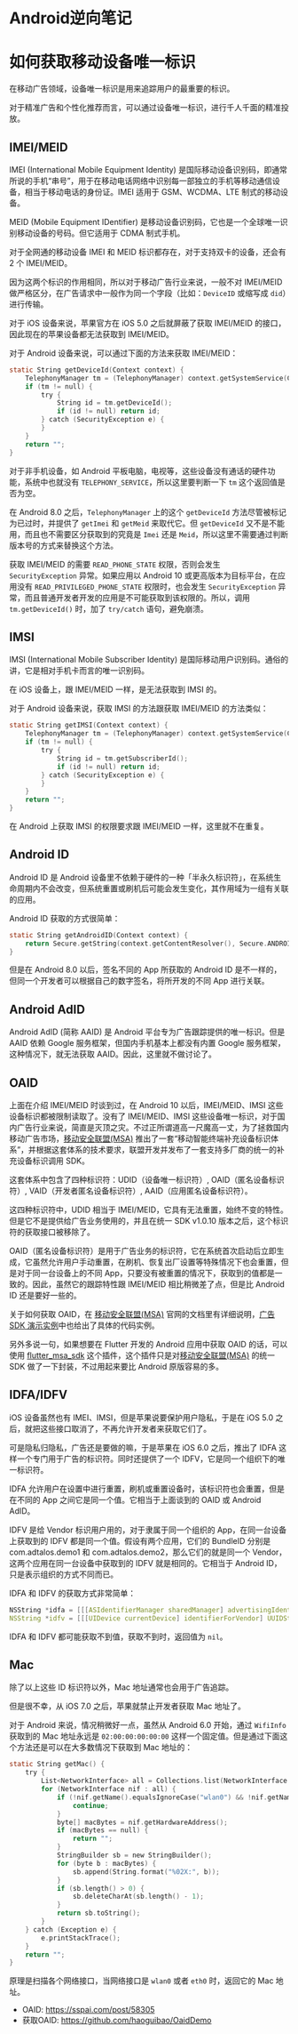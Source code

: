 # Android逆向笔记

  
# 如何获取移动设备唯一标识  
  
在移动广告领域，设备唯一标识是用来追踪用户的最重要的标识。  
  
对于精准广告和个性化推荐而言，可以通过设备唯一标识，进行千人千面的精准投放。   
  
  
  
## IMEI/MEID  
  
IMEI (International Mobile Equipment Identity) 是国际移动设备识别码，即通常所说的手机“串号”，用于在移动电话网络中识别每一部独立的手机等移动通信设备，相当于移动电话的身份证。IMEI 适用于 GSM、WCDMA、LTE 制式的移动设备。  
  
MEID (Mobile Equipment IDentifier) 是移动设备识别码，它也是一个全球唯一识别移动设备的号码。但它适用于 CDMA 制式手机。  
  
对于全网通的移动设备 IMEI 和 MEID 标识都存在，对于支持双卡的设备，还会有 2 个 IMEI/MEID。  
  
因为这两个标识的作用相同，所以对于移动广告行业来说，一般不对 IMEI/MEID 做严格区分，在广告请求中一般作为同一个字段（比如：`DeviceID` 或缩写成 `did`）进行传输。  
  
对于 iOS 设备来说，苹果官方在 iOS 5.0 之后就屏蔽了获取 IMEI/MEID 的接口，因此现在的苹果设备都无法获取到 IMEI/MEID。  
  
对于 Android 设备来说，可以通过下面的方法来获取 IMEI/MEID：  
  
```c  
static String getDeviceId(Context context) {  
    TelephonyManager tm = (TelephonyManager) context.getSystemService(Context.TELEPHONY_SERVICE);  
    if (tm != null) {  
        try {  
            String id = tm.getDeviceId();  
            if (id != null) return id;  
        } catch (SecurityException e) {  
        }  
    }  
    return "";  
}  
```  
  
对于非手机设备，如 Android 平板电脑，电视等，这些设备没有通话的硬件功能，系统中也就没有 `TELEPHONY_SERVICE`，所以这里要判断一下 `tm` 这个返回值是否为空。  
  
在 Android 8.0 之后，`TelephonyManager` 上的这个 `getDeviceId` 方法尽管被标记为已过时，并提供了 `getImei` 和 `getMeid` 来取代它。但 `getDeviceId` 又不是不能用，而且也不需要区分获取到的究竟是 `Imei` 还是 `Meid`，所以这里不需要通过判断版本号的方式来替换这个方法。  
  
获取 IMEI/MEID 的需要 `READ_PHONE_STATE` 权限，否则会发生 `SecurityException` 异常。如果应用以 Android 10 或更高版本为目标平台，在应用没有 `READ_PRIVILEGED_PHONE_STATE` 权限时，也会发生 `SecurityException` 异常，而且普通开发者开发的应用是不可能获取到该权限的。所以，调用 `tm.getDeviceId()` 时，加了 `try/catch` 语句，避免崩溃。  
  
## IMSI  
  
IMSI (International Mobile Subscriber Identity) 是国际移动用户识别码。通俗的讲，它是相对手机卡而言的唯一识别码。  
  
在 iOS 设备上，跟 IMEI/MEID 一样，是无法获取到 IMSI 的。  
  
对于 Android 设备来说，获取 IMSI 的方法跟获取 IMEI/MEID 的方法类似：  
  
```c  
static String getIMSI(Context context) {  
    TelephonyManager tm = (TelephonyManager) context.getSystemService(Context.TELEPHONY_SERVICE);  
    if (tm != null) {  
        try {  
            String id = tm.getSubscriberId();  
            if (id != null) return id;  
        } catch (SecurityException e) {  
        }  
    }  
    return "";  
}  
```  
  
在 Android 上获取 IMSI 的权限要求跟 IMEI/MEID 一样，这里就不在重复。  
  
## Android ID  
  
Android ID 是 Android 设备里不依赖于硬件的一种「半永久标识符」，在系统生命周期内不会改变，但系统重置或刷机后可能会发生变化，其作用域为一组有关联的应用。  
  
Android ID 获取的方式很简单：  
  
```c  
static String getAndroidID(Context context) {  
    return Secure.getString(context.getContentResolver(), Secure.ANDROID_ID);  
}  
```  
  
但是在 Android 8.0 以后，签名不同的 App 所获取的 Android ID 是不一样的，但同一个开发者可以根据自己的数字签名，将所开发的不同 App 进行关联。  
  
## Android AdID  
  
Android AdID (简称 AAID) 是 Android 平台专为广告跟踪提供的唯一标识。但是 AAID 依赖 Google 服务框架，但国内手机基本上都没有内置 Google 服务框架，这种情况下，就无法获取 AAID。因此，这里就不做讨论了。  
  
## OAID  
  
上面在介绍 IMEI/MEID 时谈到过，在 Android 10 以后，IMEI/MEID、IMSI 这些设备标识都被限制读取了。没有了 IMEI/MEID、IMSI 这些设备唯一标识，对于国内广告行业来说，简直是灭顶之灾。不过正所谓道高一尺魔高一丈，为了拯救国内移动广告市场，[移动安全联盟(MSA)](http://msa-alliance.cn/col.jsp?id=120) 推出了一套“移动智能终端补充设备标识体系”，并根据这套体系的技术要求，联盟开发并发布了一套支持多厂商的统一的补充设备标识调用 SDK。  
  
这套体系中包含了四种标识符：UDID（设备唯一标识符）, OAID（匿名设备标识符）, VAID（开发者匿名设备标识符）, AAID（应用匿名设备标识符）。  
  
这四种标识符中，UDID 相当于 IMEI/MEID，它具有无法重置，始终不变的特性。但是它不是提供给广告业务使用的，并且在统一 SDK v1.0.10 版本之后，这个标识符的获取接口被移除了。  
  
OAID（匿名设备标识符）是用于广告业务的标识符，它在系统首次启动后立即生成，它虽然允许用户手动重置，在刷机、恢复出厂设置等特殊情况下也会重置，但是对于同一台设备上的不同 App，只要没有被重置的情况下，获取到的值都是一致的。因此，虽然它的跟踪特性跟 IMEI/MEID 相比稍微差了点，但是比 Android ID 还是要好一些的。  
  
关于如何获取 OAID，在 [移动安全联盟(MSA)](http://msa-alliance.cn/col.jsp?id=120) 官网的文档里有详细说明，[广告 SDK 演示实例](https://github.com/adtalos/android-xy-sdk-demo)中也给出了具体的代码实例。  
  
另外多说一句，如果想要在 Flutter 开发的 Android 应用中获取 OAID 的话，可以使用 [flutter_msa_sdk](https://pub.dev/packages/flutter_msa_sdk) 这个插件，这个插件只是对[移动安全联盟(MSA)](http://msa-alliance.cn/col.jsp?id=120) 的统一 SDK 做了一下封装，不过用起来要比 Android 原版容易的多。  
  
## IDFA/IDFV  
  
iOS 设备虽然也有 IMEI、IMSI，但是苹果说要保护用户隐私，于是在 iOS 5.0 之后，就把这些接口取消了，不再允许开发者来获取它们了。  
  
可是隐私归隐私，广告还是要做的嘛，于是苹果在 iOS 6.0 之后，推出了 IDFA 这样一个专门用于广告的标识符。同时还提供了一个 IDFV，它是同一个组织下的唯一标识符。  
  
IDFA 允许用户在设置中进行重置，刷机或重置设备时，该标识符也会重置，但是在不同的 App 之间它是同一个值。它相当于上面谈到的 OAID 或 Android AdID。  
  
IDFV 是给 Vendor 标识用户用的，对于隶属于同一个组织的 App，在同一台设备上获取到的 IDFV 都是同一个值。假设有两个应用，它们的 BundleID 分别是 com.adtalos.demo1 和 com.adtalos.demo2，那么它们的就是同一个 Vendor，这两个应用在同一台设备中获取到的 IDFV 就是相同的。它相当于 Android ID，只是表示组织的方式不同而已。  
  
IDFA 和 IDFV 的获取方式非常简单：  
  
```c  
NSString *idfa = [[[ASIdentifierManager sharedManager] advertisingIdentifier] UUIDString];  
NSString *idfv = [[[UIDevice currentDevice] identifierForVendor] UUIDString];  
```  
  
IDFA 和 IDFV 都可能获取不到值，获取不到时，返回值为 `nil`。  
  
## Mac  
  
除了以上这些 ID 标识符以外，Mac 地址通常也会用于广告追踪。  
  
但是很不幸，从 iOS 7.0 之后，苹果就禁止开发者获取 Mac 地址了。  
  
对于 Android 来说，情况稍微好一点，虽然从 Android 6.0 开始，通过 `WifiInfo` 获取到的 Mac 地址永远是 `02:00:00:00:00:00` 这样一个固定值。但是通过下面这个方法还是可以在大多数情况下获取到 Mac 地址的：  
  
```c  
static String getMac() {  
    try {  
        List<NetworkInterface> all = Collections.list(NetworkInterface.getNetworkInterfaces());  
        for (NetworkInterface nif : all) {  
            if (!nif.getName().equalsIgnoreCase("wlan0") && !nif.getName().equalsIgnoreCase("eth0")) {  
                continue;  
            }  
            byte[] macBytes = nif.getHardwareAddress();  
            if (macBytes == null) {  
                return "";  
            }  
            StringBuilder sb = new StringBuilder();  
            for (byte b : macBytes) {  
                sb.append(String.format("%02X:", b));  
            }  
            if (sb.length() > 0) {  
                sb.deleteCharAt(sb.length() - 1);  
            }  
            return sb.toString();  
        }  
    } catch (Exception e) {  
        e.printStackTrace();  
    }  
    return "";  
}  
```  
  
原理是扫描各个网络接口，当网络接口是 `wlan0` 或者 `eth0` 时，返回它的 Mac 地址。  
  
  
  
- OAID: https://sspai.com/post/58305  
- 获取OAID: https://github.com/haoguibao/OaidDemo
